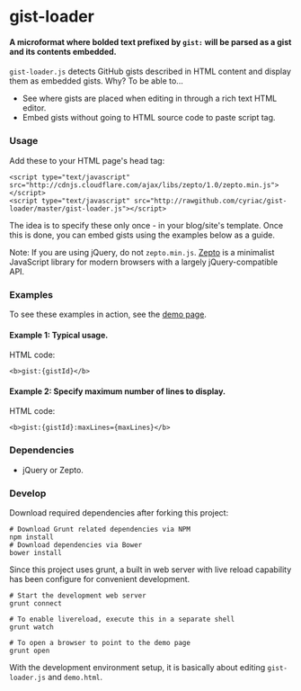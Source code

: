 # gist-loader

#### A microformat where bolded text prefixed by `gist:` will be parsed as a gist and its contents embedded.

`gist-loader.js` detects GitHub gists described in HTML content and display them as embedded gists. Why? To be able to...

* See where gists are placed when editing in through a rich text HTML editor.
* Embed gists without going to HTML source code to paste script tag.

### Usage

Add these to your HTML page's head tag:

    <script type="text/javascript" src="http://cdnjs.cloudflare.com/ajax/libs/zepto/1.0/zepto.min.js"></script>
    <script type="text/javascript" src="http://rawgithub.com/cyriac/gist-loader/master/gist-loader.js"></script>

The idea is to specify these only once - in your blog/site's template. Once this is done, you can embed gists using the examples below as a guide.

Note: If you are using jQuery, do not `zepto.min.js`. [Zepto](http://zeptojs.com/) is a minimalist JavaScript library for modern browsers with a largely jQuery-compatible API.

### Examples
To see these examples in action, see the [demo page](http://rawgithub.com/kctang/gist-loader/master/demo.html).

#### Example 1: Typical usage.
HTML code:

    <b>gist:{gistId}</b>

#### Example 2: Specify maximum number of lines to display.

HTML code:

    <b>gist:{gistId}:maxLines={maxLines}</b>

### Dependencies

* jQuery or Zepto.

### Develop
Download required dependencies after forking this project:

    # Download Grunt related dependencies via NPM
    npm install
    # Download dependencies via Bower
    bower install

Since this project uses grunt, a built in web server with live reload capability has been configure for convenient development.

    # Start the development web server
    grunt connect

    # To enable livereload, execute this in a separate shell
    grunt watch

    # To open a browser to point to the demo page
    grunt open

With the development environment setup, it is basically about editing `gist-loader.js` and `demo.html`.

